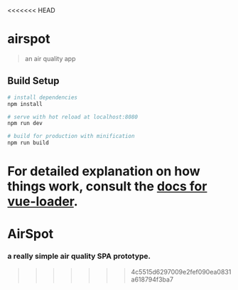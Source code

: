 <<<<<<< HEAD
# airspot

> an air quality app

## Build Setup

``` bash
# install dependencies
npm install

# serve with hot reload at localhost:8080
npm run dev

# build for production with minification
npm run build
```

For detailed explanation on how things work, consult the [docs for vue-loader](http://vuejs.github.io/vue-loader).
=======
# AirSpot

### a really simple air quality SPA prototype.
>>>>>>> 4c5515d6297009e2fef090ea0831a618794f3ba7
